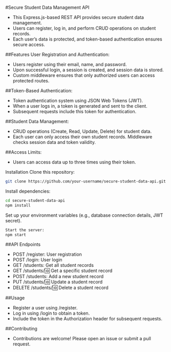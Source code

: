 #Secure Student Data Management API
- This Express.js-based REST API provides secure student data management. 
- Users can register, log in, and perform CRUD operations on student records.
- Each user’s data is protected, and token-based authentication ensures secure access.

##Features
User Registration and Authentication:
- Users register using their email, name, and password.
- Upon successful login, a session is created, and session data is stored.
- Custom middleware ensures that only authorized users can access protected routes.
  
##Token-Based Authentication:
- Token authentication system using JSON Web Tokens (JWT).
- When a user logs in, a token is generated and sent to the client.
- Subsequent requests include this token for authentication.
  
##Student Data Management:
- CRUD operations (Create, Read, Update, Delete) for student data.
- Each user can only access their own student records. Middleware checks session data and token validity.
  
##Access Limits:
- Users can access data up to three times using their token.

Installation
Clone this repository:
```bash
git clone https://github.com/your-username/secure-student-data-api.git
```

Install dependencies:
```bash
cd secure-student-data-api
npm install
```

Set up your environment variables (e.g., database connection details, JWT secret).
```bash
Start the server:
npm start
```

##API Endpoints
- POST /register: User registration
- POST /login: User login
- GET /students: Get all student records
- GET /students/:id: Get a specific student record
- POST /students: Add a new student record
- PUT /students/:id: Update a student record
- DELETE /students/:id: Delete a student record
  
##Usage
- Register a user using /register.
- Log in using /login to obtain a token.
- Include the token in the Authorization header for subsequent requests.

##Contributing
- Contributions are welcome! Please open an issue or submit a pull request.
